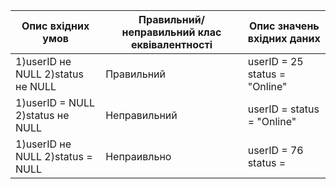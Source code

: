 | Опис вхідних умов | Правильний/неправильний клас еквівалентності | Опис значень вхідних даних |
|-------------------|----------------------------------------------|----------------------------|
| 1)userID не NULL  2)status не NULL | Правильний | userID = 25  status = "Online" |
| 1)userID = NULL  2)status не NULL | Неправильний |  userID =   status = "Online" |
| 1)userID не NULL  2)status = NULL | Непраивльно | userID = 76  status =  |

